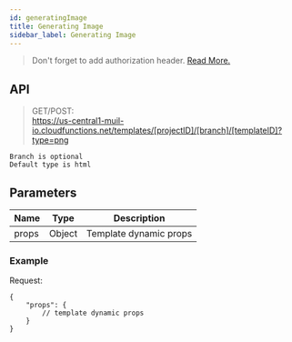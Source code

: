 ```yaml
---
id: generatingImage
title: Generating Image
sidebar_label: Generating Image
---
```


> Don't forget to add authorization header. [Read More.](authorization.md)

## API

> GET/POST:<br> https://us-central1-muil-io.cloudfunctions.net/templates/[projectID]/[branch]/[templateID]?type=png

`Branch is optional`<br>
`Default type is html`

## Parameters

| Name  | Type   | Description            |
| ----- | ------ | ---------------------- |
| props | Object | Template dynamic props |

### Example

Request:

```
{
    "props": {
        // template dynamic props
    }
}
```
